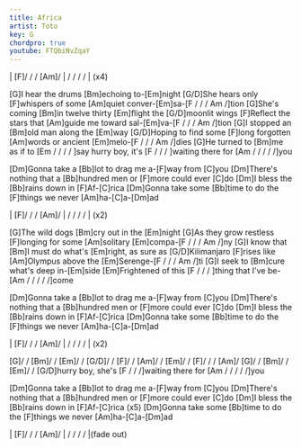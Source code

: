 ```yaml
---
title: Africa
artist: Toto
key: G
chordpro: true
youtube: FTQbiNvZqaY
---
```

| [F]/ / / [Am]/ | / / / / | (x4)

[G]I hear the drums [Bm]echoing to-[Em]night
[G/D]She hears only [F]whispers of some [Am]quiet conver-[Em]sa-[F / / / Am /]tion
[G]She's coming [Bm]in twelve thirty [Em]flight the [G/D]moonlit wings
[F]Reflect the stars that [Am]guide me toward sal-[Em]va-[F / / / Am /]tion
[G]I stopped an [Bm]old man along the [Em]way
[G/D]Hoping to find some [F]long forgotten [Am]words or ancient [Em]melo-[F / / / Am /]dies
[G]He turned to [Bm]me as if to [Em / / / / ]say hurry boy, it's [F / / / ]waiting there for [Am / / / / /]you

[Dm]Gonna take a [Bb]lot to drag me a-[F]way from [C]you
[Dm]There's nothing that a [Bb]hundred men or [F]more could ever [C]do
[Dm]I bless the [Bb]rains down in [F]Af-[C]rica
[Dm]Gonna take some [Bb]time to do the [F]things we never [Am]ha-[C]a-[Dm]ad

| [F]/ / / [Am]/ | / / / / | (x2)

[G]The wild dogs [Bm]cry out in the [Em]night
[G]As they grow restless [F]longing for some [Am]solitary [Em]compa-[F / / / Am /]ny
[G]I know that [Bm]I must do what's [Em]right, as sure as
[G/D]Kilimanjaro [F]rises like [Am]Olympus above the [Em]Serenge-[F / / / Am /]ti
[G]I seek to [Bm]cure what's deep in-[Em]side
[Em]Frightened of this [F / / / ]thing that I've be-[Am / / / / /]come

[Dm]Gonna take a [Bb]lot to drag me a-[F]way from [C]you
[Dm]There's nothing that a [Bb]hundred men or [F]more could ever [C]do
[Dm]I bless the [Bb]rains down in [F]Af-[C]rica
[Dm]Gonna take some [Bb]time to do the [F]things we never [Am]ha-[C]a-[Dm]ad

| [F]/ / / [Am]/ | / / / / | (x2)

[G]/ / [Bm]/ / [Em]/ / [G/D]/ / [F]/ / [Am]/ / [Em]/ / [F]/ / / [Am]/
[G]/ / [Bm]/ / [Em]/ / [G/D]hurry boy, she's [F / / /]waiting there for [Am / / / / /]you

[Dm]Gonna take a [Bb]lot to drag me a-[F]way from [C]you
[Dm]There's nothing that a [Bb]hundred men or [F]more could ever [C]do
[Dm]I bless the [Bb]rains down in [F]Af-[C]rica (x5)
[Dm]Gonna take some [Bb]time to do the [F]things we never [Am]ha-[C]a-[Dm]ad

| [F]/ / / [Am]/ | / / / / |(fade out)